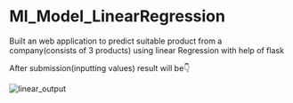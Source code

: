 # Ml_Model_LinearRegression
Built an web application to predict suitable product from a company(consists of 3 products) using linear Regression with help of flask

After submission(inputting values) result will be👇


![linear_output](https://user-images.githubusercontent.com/98878126/202515171-232055ad-ff48-43ba-966d-43bce1167a0c.jpg)
